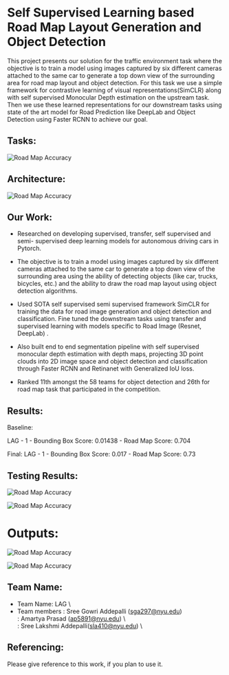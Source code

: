 # Self Supervised Learning based Road Map Layout Generation and Object Detection

This project presents our solution for the traffic environment task where the objective is to train a model using images captured by six different cameras attached to the same car to generate a top down view of the surrounding area for road map layout and object detection. For this task we use a simple framework for contrastive learning of visual representations(SimCLR) along with self supervised Monocular Depth estimation on the upstream task. Then we use these learned representations for our downstream tasks using state of the art model for Road Prediction like DeepLab and Object Detection using Faster RCNN to achieve our goal.

## Tasks:

![Road Map Accuracy](images/Task.png)


## Architecture:

![Road Map Accuracy](images/arch.png)


## Our Work:

- Researched on developing supervised, transfer, self supervised and semi- supervised deep learning models for autonomous driving cars in Pytorch.

- The objective is to train a model using images captured by six different cameras attached to the same car to generate a top down view of the surrounding area using the ability of detecting objects (like car, trucks, bicycles, etc.) and the ability to draw the road map layout using object detection algorithms.

- Used SOTA self supervised semi supervised framework SimCLR for training the data for road image generation and object detection and classification. Fine tuned the downstream tasks using transfer and supervised learning with models specific to Road Image (Resnet, DeepLab) .

- Also built end to end segmentation pipeline with self supervised monocular depth estimation with depth maps, projecting 3D point clouds into 2D image space and object detection and classification through Faster RCNN and Retinanet with Generalized IoU loss.

- Ranked 11th amongst the 58 teams for object detection and 26th for road map task that participated in the competition.


## Results:
Baseline:

LAG - 1 - Bounding Box Score: 0.01438 - Road Map Score: 0.704

Final:
LAG - 1 - Bounding Box Score: 0.017 - Road Map Score: 0.73

## Testing Results:

![Road Map Accuracy](images/Result_Road_map.png)

![Road Map Accuracy](images/object%20detection.png)

# Outputs:

![Road Map Accuracy](/images/OriginalImage.jpg)

![Road Map Accuracy](images/DepthImage.jpg)

## Team Name:
+ Team Name: LAG \
+ Team members : Sree Gowri Addepalli (sga297@nyu.edu) \
             : Amartya Prasad (ap5891@nyu.edu)    \          
             : Sree Lakshmi Addepalli(sla410@nyu.edu) \

## Referencing:

Please give reference to this work, if you plan to use it.





